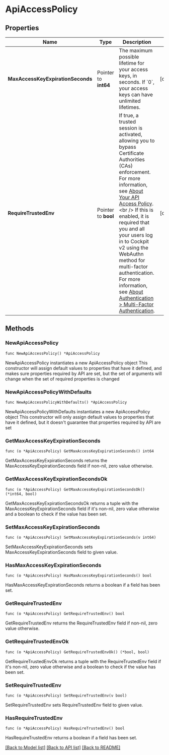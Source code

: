 # ApiAccessPolicy

## Properties

Name | Type | Description | Notes
------------ | ------------- | ------------- | -------------
**MaxAccessKeyExpirationSeconds** | Pointer to **int64** | The maximum possible lifetime for your access keys, in seconds. If &#x60;0&#x60;, your access keys can have unlimited lifetimes. | [optional] 
**RequireTrustedEnv** | Pointer to **bool** | If true, a trusted session is activated, allowing you to bypass Certificate Authorities (CAs) enforcement. For more information, see [About Your API Access Policy](https://docs.outscale.com/en/userguide/About-Your-API-Access-Policy.html).&lt;br /&gt; If this is enabled, it is required that you and all your users log in to Cockpit v2 using the WebAuthn method for multi-factor authentication. For more information, see [About Authentication &gt; Multi-Factor Authentication](https://docs.outscale.com/en/userguide/About-Authentication.html#_multi_factor_authentication). | [optional] 

## Methods

### NewApiAccessPolicy

`func NewApiAccessPolicy() *ApiAccessPolicy`

NewApiAccessPolicy instantiates a new ApiAccessPolicy object
This constructor will assign default values to properties that have it defined,
and makes sure properties required by API are set, but the set of arguments
will change when the set of required properties is changed

### NewApiAccessPolicyWithDefaults

`func NewApiAccessPolicyWithDefaults() *ApiAccessPolicy`

NewApiAccessPolicyWithDefaults instantiates a new ApiAccessPolicy object
This constructor will only assign default values to properties that have it defined,
but it doesn't guarantee that properties required by API are set

### GetMaxAccessKeyExpirationSeconds

`func (o *ApiAccessPolicy) GetMaxAccessKeyExpirationSeconds() int64`

GetMaxAccessKeyExpirationSeconds returns the MaxAccessKeyExpirationSeconds field if non-nil, zero value otherwise.

### GetMaxAccessKeyExpirationSecondsOk

`func (o *ApiAccessPolicy) GetMaxAccessKeyExpirationSecondsOk() (*int64, bool)`

GetMaxAccessKeyExpirationSecondsOk returns a tuple with the MaxAccessKeyExpirationSeconds field if it's non-nil, zero value otherwise
and a boolean to check if the value has been set.

### SetMaxAccessKeyExpirationSeconds

`func (o *ApiAccessPolicy) SetMaxAccessKeyExpirationSeconds(v int64)`

SetMaxAccessKeyExpirationSeconds sets MaxAccessKeyExpirationSeconds field to given value.

### HasMaxAccessKeyExpirationSeconds

`func (o *ApiAccessPolicy) HasMaxAccessKeyExpirationSeconds() bool`

HasMaxAccessKeyExpirationSeconds returns a boolean if a field has been set.

### GetRequireTrustedEnv

`func (o *ApiAccessPolicy) GetRequireTrustedEnv() bool`

GetRequireTrustedEnv returns the RequireTrustedEnv field if non-nil, zero value otherwise.

### GetRequireTrustedEnvOk

`func (o *ApiAccessPolicy) GetRequireTrustedEnvOk() (*bool, bool)`

GetRequireTrustedEnvOk returns a tuple with the RequireTrustedEnv field if it's non-nil, zero value otherwise
and a boolean to check if the value has been set.

### SetRequireTrustedEnv

`func (o *ApiAccessPolicy) SetRequireTrustedEnv(v bool)`

SetRequireTrustedEnv sets RequireTrustedEnv field to given value.

### HasRequireTrustedEnv

`func (o *ApiAccessPolicy) HasRequireTrustedEnv() bool`

HasRequireTrustedEnv returns a boolean if a field has been set.


[[Back to Model list]](../README.md#documentation-for-models) [[Back to API list]](../README.md#documentation-for-api-endpoints) [[Back to README]](../README.md)


